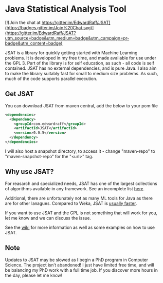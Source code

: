 # Java Statistical Analysis Tool

[![Join the chat at https://gitter.im/EdwardRaff/JSAT](https://badges.gitter.im/Join%20Chat.svg)](https://gitter.im/EdwardRaff/JSAT?utm_source=badge&utm_medium=badge&utm_campaign=pr-badge&utm_content=badge)

JSAT is a library for quickly getting started with Machine Learning problems. It is developed in my free time, and made available for use under the GPL 3. Part of the library is for self education, as such - all code is self contained. JSAT has no external dependencies, and is pure Java. I also aim to make the library suitably fast for small to medium size problems. As such, much of the code supports parallel execution.

## Get JSAT

You can download JSAT from maven central, add the below to your pom file

```xml
<dependencies>
  <dependency>
    <groupId>com.edwardraff</groupId>
    <artifactId>JSAT</artifactId>
    <version>0.0.5</version>
  </dependency>
</dependencies>
```

I will also host a snapshot directory, to access it - change "maven-repo" to "maven-snapshot-repo" for the "\<url>" tag. 

## Why use JSAT? 

For reasarch and specialized needs, JSAT has one of the largest collections of algorithms available in any framework. See an incomplete list [here](https://github.com/EdwardRaff/JSAT/wiki/Algorithms). 

Additional, there are unfortunately not as many ML tools for Java as there are for other lanagues. Compared to Weka, JSAT is [usually faster](http://jsatml.blogspot.com/2015/03/jsat-vs-weka-on-mnist.html). 

If you want to use JSAT and the GPL is not something that will work for you, let me know and we can discuss the issue.

See the [wiki](https://github.com/EdwardRaff/JSAT/wiki) for more information as well as some examples on how to use JSAT. 

## Note

Updates to JSAT may be slowed as I begin a PhD program in Computer Science. The project isn’t abandoned! I just have limited free time, and will be balancing my PhD work with a full time job. If you discover more hours in the day, please let me know!
